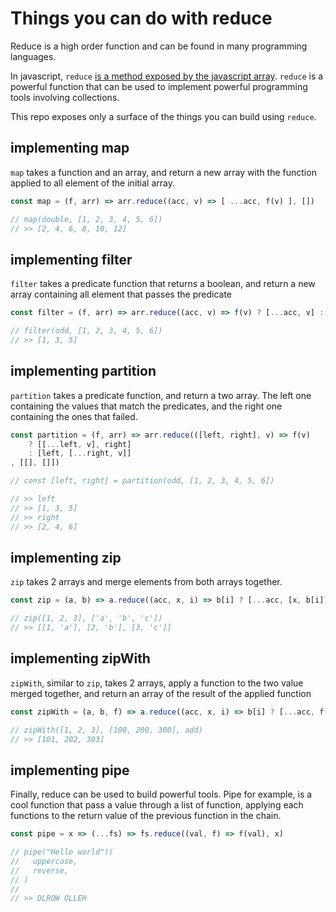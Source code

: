 # Things you can do with reduce
Reduce is a high order function and can be found in many programming languages.

In javascript, `reduce` [is a method exposed by the javascript array](https://developer.mozilla.org/en-US/docs/Web/JavaScript/Reference/Global_Objects/Array/reduce). `reduce` is a powerful function that can be used to implement powerful
programming tools involving collections.

This repo exposes only a surface of the things you can build using `reduce`.

## implementing map
`map` takes a function and an array, and return a new array with the function applied to all element of the initial array.
```js
const map = (f, arr) => arr.reduce((acc, v) => [ ...acc, f(v) ], [])

// map(double, [1, 2, 3, 4, 5, 6])
// >> [2, 4, 6, 8, 10, 12]
```

## implementing filter
`filter` takes a predicate function that returns a boolean, and return a new array containing all element that passes the predicate
```js
const filter = (f, arr) => arr.reduce((acc, v) => f(v) ? [...acc, v] : acc, [])

// filter(odd, [1, 2, 3, 4, 5, 6])
// >> [1, 3, 5]
```
## implementing partition
`partition` takes a predicate function, and return a two array. The left one containing the values that match the predicates, and the right one containing the ones that failed.
```js
const partition = (f, arr) => arr.reduce(([left, right], v) => f(v)
    ? [[...left, v], right]
    : [left, [...right, v]]
, [[], []])

// const [left, right] = partition(odd, [1, 2, 3, 4, 5, 6])

// >> left
// >> [1, 3, 5]
// >> right
// >> [2, 4, 6]
```
## implementing zip
`zip` takes 2 arrays and merge elements from both arrays together.
```js
const zip = (a, b) => a.reduce((acc, x, i) => b[i] ? [...acc, [x, b[i]]] : acc, [])

// zip([1, 2, 3], ['a', 'b', 'c'])
// >> [[1, 'a'], [2, 'b'], [3, 'c']]
```
## implementing zipWith
`zipWith`, similar to `zip`, takes 2 arrays, apply a function to the two value merged together, and return an array of the result of the applied function
```js
const zipWith = (a, b, f) => a.reduce((acc, x, i) => b[i] ? [...acc, f(x, b[i])] : acc, [])

// zipWith([1, 2, 3], [100, 200, 300], add)
// >> [101, 202, 303]
```
## implementing pipe
Finally, reduce can be used to build powerful tools.
Pipe for example, is a cool function that pass a value through a list of function, applying each functions to the return value of the previous function in the chain.
```js
const pipe = x => (...fs) => fs.reduce((val, f) => f(val), x)

// pipe("Hello world")(
//   uppercase,
//   reverse,
// )
//
// >> DLROW OLLEH
```
